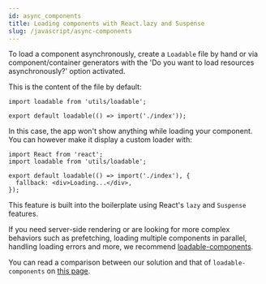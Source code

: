 ```yaml
---
id: async_components
title: Loading components with React.lazy and Suspense
slug: /javascript/async-components
---
```


<!-- # Loading components with React.lazy and Suspense -->

To load a component asynchronously, create a `Loadable` file by hand or via component/container generators with the 'Do you want to load resources asynchronously?' option activated.

This is the content of the file by default:

```JS
import loadable from 'utils/loadable';

export default loadable(() => import('./index'));
```

In this case, the app won't show anything while loading your component. You can however make it display a custom loader with:

```JS
import React from 'react';
import loadable from 'utils/loadable';

export default loadable(() => import('./index'), {
  fallback: <div>Loading...</div>,
});
```

This feature is built into the boilerplate using React's `lazy` and `Suspense` features.

If you need server-side rendering or are looking for more complex behaviors such as prefetching, loading multiple components in parallel, handling loading errors and more, we recommend  [loadable-components](https://github.com/smooth-code/loadable-components).

You can read a comparison between our solution and that of `loadable-components` on [this page](https://www.smooth-code.com/open-source/loadable-components/docs/loadable-vs-react-lazy/).
